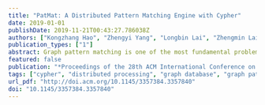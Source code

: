 ```yaml
---
title: "PatMat: A Distributed Pattern Matching Engine with Cypher"
date: 2019-01-01
publishDate: 2019-11-21T00:43:27.786038Z
authors: ["Kongzhang Hao", "Zhengyi Yang", "Longbin Lai", "Zhengmin Lai", "Xin Jin", "Xuemin Lin"]
publication_types: ["1"]
abstract: Graph pattern matching is one of the most fundamental problems in graph database and is associated with a wide spectrum of applications. Due to its computational intensiveness, researchers have primarily devoted their efforts to improving the performance of the algorithm while constraining the graphs to have singular labels on vertices (edges) or no label. Whereas in practice graphs are typically associated with rich properties, thus the main focus in the industry is instead on powerful query languages that can express a sufficient number of pattern matching scenarios. We demo PatMat in this work to glue together the academic efforts on performance and the industrial efforts on expressiveness. To do so, we leverage the state-of-the-art join-based algorithms in the distributed contexts and Cypher query language - the most widely-adopted declarative language for graph pattern matching. The experiments demonstrate how we are capable of turning complex Cypher semantics into a distributed solution with high performance.
featured: false
publication: "*Proceedings of the 28th ACM International Conference on Information and Knowledge Management*"
tags: ["cypher", "distributed processing", "graph database", "graph pattern matching", "join optimization"]
url_pdf: "http://doi.acm.org/10.1145/3357384.3357840"
doi: "10.1145/3357384.3357840"
---
```


